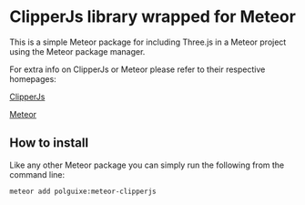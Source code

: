 # ClipperJs library wrapped for Meteor

This is a simple Meteor package for including Three.js in a Meteor project using the Meteor package manager.

For extra info on ClipperJs or Meteor please refer to their respective homepages:

[ClipperJs](http://sourceforge.net/projects/jsclipper/?source=typ_redirect)

[Meteor](http://meteor.com)

## How to install
Like any other Meteor package you can simply run the following from the command line:

`meteor add polguixe:meteor-clipperjs`
